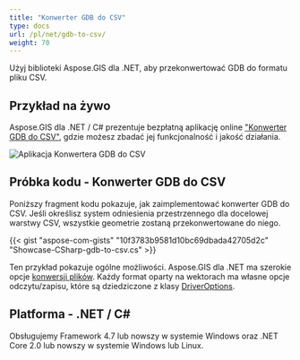 ```yaml
---
title: "Konwerter GDB do CSV"
type: docs
url: /pl/net/gdb-to-csv/
weight: 70
---
```


Użyj biblioteki Aspose.GIS dla .NET, aby przekonwertować GDB do formatu pliku CSV.

## **Przykład na żywo**

Aspose.GIS dla .NET / C# prezentuje bezpłatną aplikację online ["Konwerter GDB do CSV"](https://products.aspose.app/gis/conversion/gdb-to-csv), gdzie możesz zbadać jej funkcjonalność i jakość działania.

![Aplikacja Konwertera GDB do CSV](conversion.png)

## **Próbka kodu - Konwerter GDB do CSV**

Poniższy fragment kodu pokazuje, jak zaimplementować konwerter GDB do CSV. Jeśli określisz system odniesienia przestrzennego dla docelowej warstwy CSV, wszystkie geometrie zostaną przekonwertowane do niego. 

{{< gist "aspose-com-gists" "10f3783b9581d10bc69dbada42705d2c" "Showcase-CSharp-gdb-to-csv.cs" >}}

Ten przykład pokazuje ogólne możliwości. Aspose.GIS dla .NET ma szerokie opcje [konwersji plików](https://docs.aspose.com/gis/net/vector-layers/). Każdy format oparty na wektorach ma własne opcje odczytu/zapisu, które są dziedziczone z klasy [DriverOptions](https://reference.aspose.com/gis/net/aspose.gis/driveroptions).

## **Platforma - .NET / C#**

Obsługujemy Framework 4.7 lub nowszy w systemie Windows oraz .NET Core 2.0 lub nowszy w systemie Windows lub Linux.
